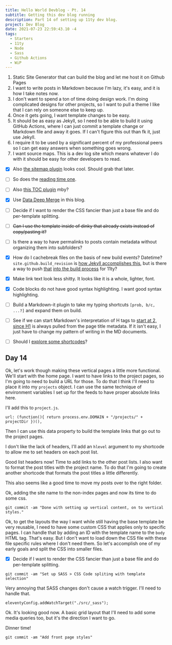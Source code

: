 ```yaml
---
title: Hello World Devblog - Pt. 14
subtitle: Getting this dev blog running
description: Part 14 of setting up 11ty dev blog.
project: Dev Blog
date: 2021-07-23 22:59:43.10 -4
tags:
  - Starters
  - 11ty
  - Node
  - Sass
  - Github Actions
  - WiP
---
```



1. Static Site Generator that can build the blog and let me host it on Github Pages
2. I want to write posts in Markdown because I'm lazy, it's easy, and it is how I take notes now.
3. I don't want to spend a ton of time doing design work. I'm doing complicated designs for other projects, so I want to pull a theme I like that I can rely on someone else to keep up.
4. Once it gets going, I want template changes to be easy.
5. It should be as easy as Jekyll, so I need to be able to build it using GitHub Actions, where I can just commit a template change or Markdown file and away it goes. If I can't figure this out than fk it, just use Jekyll.
6. I require it to be used by a significant percent of my professional peers so I can get easy answers when something goes wrong.
7. I want source maps. This is a dev log site which means whatever I do with it should be easy for other developers to read.

- [x] Also [the sitemap plugin](https://www.npmjs.com/package/@quasibit/eleventy-plugin-sitemap) looks cool. Should grab that later.

- [ ] So does the [reading time one](https://www.npmjs.com/package/eleventy-plugin-reading-time).

- [ ] Also [this TOC plugin](https://github.com/jdsteinbach/eleventy-plugin-toc/) mby?

- [x] Use [Data Deep Merge](https://www.11ty.dev/docs/data-deep-merge/) in this blog.

- [ ] Decide if I want to render the CSS fancier than just a base file and do per-template splitting.

<s>

- [ ] Can I use the template inside of dinky that already exists instead of copy/pasting it?

</s>

- [ ] Is there a way to have permalinks to posts contain metadata without organizing them into subfolders?

- [x] How do I cachebreak files on the basis of new build events? Datetime? `site.github.build_revision` is [how Jekyll accomplishes this](https://github.com/jekyll/github-metadata/blob/master/docs/site.github.md), but is there a way to push [that](https://docs.github.com/en/actions/reference/context-and-expression-syntax-for-github-actions#github-context) [into the build process](https://stackoverflow.com/questions/54310050/how-to-version-build-artifacts-using-github-actions) for 11ty?

- [x] Make link text look less shitty. It looks like it is a whole, lighter, font.

- [x] Code blocks do not have good syntax highlighting. I want good syntax highlighting.

- [ ] Build a Markdown-it plugin to take my typing shortcuts `[prob, b/c, ...?]` and expand them on build.

- [ ] See if we can start Markdown's interpretation of H tags to [start at 2, since H1](https://developer.mozilla.org/en-US/docs/Web/HTML/Element/Heading_Elements#multiple_h1) is always pulled from the page title metadata. If it isn't easy, I just have to change my pattern of writing in the MD documents.

- [ ] Should I [explore some shortcodes](https://www.madebymike.com.au/writing/11ty-filters-data-shortcodes/)?

## Day 14

Ok, let's work though making these vertical pages a little more functional. We'll start with the home page. I want to have links to the project pages, so I'm going to need to build a URL for those. To do that I think I'll need to place it into my `projects` object. I can use the same technique of environment variables I set up for the feeds to have proper absolute links here.

I'll add this to `project.js`.

`url: (function(){ return process.env.DOMAIN + "/projects/" + projectDir })(),`

Then I can use this data property to build the template links that go out to the project pages.

I don't like the lack of headers, I'll add an `hlevel` argument to my shortcode to allow me to set headers on each post list.

Good list headers now! Time to add links to the other post lists. I also want to format the post titles with the project name. To do that I'm going to create another shortcode that formats the post titles a little differently.

This also seems like a good time to move my posts over to the right folder.

Ok, adding the site name to the non-index pages and now its time to do some css.

`git commit -am "Done with setting up vertical content, on to vertical styles."`

Ok, to get the layouts the way I want while still having the base template be very reusable, I need to have some custom CSS that applies only to specific pages. I can handle that by adding an ID with the template name to the `body` HTML tag. That's easy. But I don't want to load down the CSS file with these file specific rules where I don't need them. So let's accomplish one of my early goals and split the CSS into smaller files.

- [x] Decide if I want to render the CSS fancier than just a base file and do per-template splitting.

`git commit -am "Set up SASS > CSS Code spliting with template selection"`

Very annoying that SASS changes don't cause a watch trigger. I'll need to handle that.

`eleventyConfig.addWatchTarget("./src/_sass");`

Ok. It's looking good now. A basic grid layout that I'll need to add some media queries too, but it's the direction I want to go.

Dinner time!

`git commit -am "Add front page styles"`
